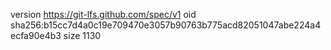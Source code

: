 version https://git-lfs.github.com/spec/v1
oid sha256:b15cc7d4a0c19e709470e3057b90763b775acd82051047abe224a4ecfa90e4b3
size 1130
